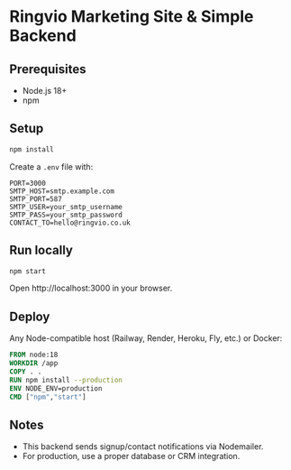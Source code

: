 # Ringvio Marketing Site & Simple Backend

## Prerequisites
* Node.js 18+
* npm

## Setup

```bash
npm install
```

Create a `.env` file with:

```
PORT=3000
SMTP_HOST=smtp.example.com
SMTP_PORT=587
SMTP_USER=your_smtp_username
SMTP_PASS=your_smtp_password
CONTACT_TO=hello@ringvio.co.uk
```

## Run locally

```bash
npm start
```

Open http://localhost:3000 in your browser.

## Deploy

Any Node-compatible host (Railway, Render, Heroku, Fly, etc.) or Docker:

```dockerfile
FROM node:18
WORKDIR /app
COPY . .
RUN npm install --production
ENV NODE_ENV=production
CMD ["npm","start"]
```

## Notes

* This backend sends signup/contact notifications via Nodemailer.
* For production, use a proper database or CRM integration.
